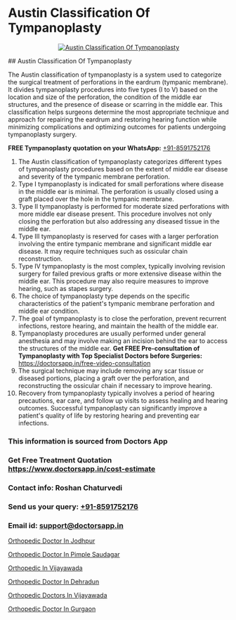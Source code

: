 # Austin Classification Of Tympanoplasty

<p align="center">
  <a href="null">
    <img src="null" alt="Austin Classification Of Tympanoplasty">
  </a>
</p>
## Austin Classification Of Tympanoplasty

The Austin classification of tympanoplasty is a system used to categorize the surgical treatment of perforations in the eardrum (tympanic membrane). It divides tympanoplasty procedures into five types (I to V) based on the location and size of the perforation, the condition of the middle ear structures, and the presence of disease or scarring in the middle ear. This classification helps surgeons determine the most appropriate technique and approach for repairing the eardrum and restoring hearing function while minimizing complications and optimizing outcomes for patients undergoing tympanoplasty surgery.

**FREE Tympanoplasty quotation on your WhatsApp:**  [+91-8591752176](https://api.whatsapp.com/send?phone=8591752176)

1) The Austin classification of tympanoplasty categorizes different types of tympanoplasty procedures based on the extent of middle ear disease and severity of the tympanic membrane perforation.
2) Type I tympanoplasty is indicated for small perforations where disease in the middle ear is minimal. The perforation is usually closed using a graft placed over the hole in the tympanic membrane.
3) Type II tympanoplasty is performed for moderate sized perforations with more middle ear disease present. This procedure involves not only closing the perforation but also addressing any diseased tissue in the middle ear.
4) Type III tympanoplasty is reserved for cases with a larger perforation involving the entire tympanic membrane and significant middle ear disease. It may require techniques such as ossicular chain reconstruction.
5) Type IV tympanoplasty is the most complex, typically involving revision surgery for failed previous grafts or more extensive disease within the middle ear. This procedure may also require measures to improve hearing, such as stapes surgery.
6) The choice of tympanoplasty type depends on the specific characteristics of the patient's tympanic membrane perforation and middle ear condition.
7) The goal of tympanoplasty is to close the perforation, prevent recurrent infections, restore hearing, and maintain the health of the middle ear.
8) Tympanoplasty procedures are usually performed under general anesthesia and may involve making an incision behind the ear to access the structures of the middle ear.
**Get FREE Pre-consultation of Tympanoplasty with Top Specialist Doctors before Surgeries:** https://doctorsapp.in/free-video-consultation
9) The surgical technique may include removing any scar tissue or diseased portions, placing a graft over the perforation, and reconstructing the ossicular chain if necessary to improve hearing.
10) Recovery from tympanoplasty typically involves a period of hearing precautions, ear care, and follow up visits to assess healing and hearing outcomes. Successful tympanoplasty can significantly improve a patient's quality of life by restoring hearing and preventing ear infections.

### This information is sourced from Doctors App 
### Get Free Treatment Quotation https://www.doctorsapp.in/cost-estimate
### Contact info: Roshan Chaturvedi 
### Send us your query: [+91-8591752176](https://api.whatsapp.com/send?phone=8591752176) 
### Email id: support@doctorsapp.in

[Orthopedic Doctor In Jodhpur](https://www.linkedin.com/pulse/orthopedic-doctor-jodhpur-doctorsapp-khulna-njcve/?lipi=urn%3Ali%3Apage%3Ad_flagship3_publishing_published%3B6s0HL1EnS62Kk1Ppug3b7A%3D%3D)

[Orthopedic Doctor In Pimple Saudagar](https://www.linkedin.com/pulse/orthopedic-doctor-pimple-saudagar-knee-replacement-treatment-6olce?trackingId=iD%2BabZE%2Bquz9BX37cxrcFA%3D%3D&lipi=urn%3Ali%3Apage%3Ad_flagship3_company_admin%3B%2FMzkEXxJRqGf2zEVBOlEsA%3D%3D)

[Orthopedic In Vijayawada](https://medium.com/@kushalrao10/orthopedic-in-vijayawada-bd93abe283f4)

[Orthopedic Doctor In Dehradun](https://medium.com/@vimalrana22/orthopedic-doctor-in-dehradun-a6c0bcc6ead0)

[Orthopedic Doctors In Vijayawada](https://doctors-apps.github.io/doctorsapp/orthopedic-doctors-in-vijayawada)

[Orthopedic Doctor In Gurgaon](https://doctors-apps.github.io/doctorsapp/orthopedic-doctor-in-gurgaon)

